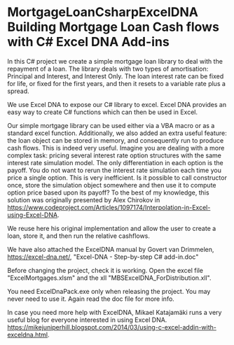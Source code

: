 # MortgageLoanCsharpExcelDNA  Building Mortgage Loan Cash flows with C# Excel DNA Add-ins

In this C# project we create a simple mortgage loan library to deal with the repayment of a loan. The library deals with two types of amortisation: Principal and Interest, and Interest Only. The loan interest rate can be fixed for life, or fixed for the first years, and then it resets to a variable rate plus a spread.

We use Excel DNA to expose our C# library to excel. Excel DNA provides an easy way to create C# functions which can then be used in Excel.

Our simple mortgage library can be used either via a VBA macro or as a standard excel function. Additionally, we also added an extra useful feature: the loan object can be stored in memory, and consequently run to produce cash flows. This is indeed very useful. Imagine you are dealing with a more complex task: pricing several interest rate option structures with the same interest rate simulation model. The only differentiation in each option is the payoff. You do not want to rerun the interest rate simulation each time you price a single option. This is very inefficient. Is it possible to call constructor once, store the simulation object somewhere and then use it to compute option price based upon its payoff? To the best of my knowledge, this solution was originally presented by Alex Chirokov in https://www.codeproject.com/Articles/1097174/Interpolation-in-Excel-using-Excel-DNA.

We reuse here his original implementation and allow the user to create a loan, store it, and then run the relative cashflows.

We have also attached the ExcelDNA manual by Govert van Drimmelen, https://excel-dna.net/, "Excel-DNA - Step-by-step C# add-in.doc"

Before changing the project, check it is working. Open the excel file "ExcelMortgages.xlsm" and the xll "MBSExcelDNA_ForDistribution.xll". 

You need ExcelDnaPack.exe only when releasing the project. You may never need to use it. Again read the doc file for more info.

In case you need more help with ExcelDNA, Mikael Katajamäki runs a very useful blog for everyone interested in using Excel DNA. https://mikejuniperhill.blogspot.com/2014/03/using-c-excel-addin-with-exceldna.html.
